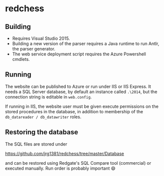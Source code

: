 redchess
========

## Building

* Requires Visual Studio 2015. 
* Building a new version of the parser requires a Java runtime to run Antlr, the parser generator. 
* The web service deployment script requires the Azure Powershell cmdlets.

## Running

The website can be published to Azure or run under IIS or IIS Express. It needs a SQL Server database, by default an instance called `.\2014`, but the connection string is editable in `web.config`.

If running in IIS, the website user must be given execute permissions on the stored procedures in the database, in addition to membership of the `db_datareader / db_datawriter` roles.

## Restoring the database

The SQL files are stored under

https://github.com/jrg1381/redchess/tree/master/Database 

and can be restored using Redgate's SQL Compare tool (commercial) or executed manually. Run order is probably important :smile:


